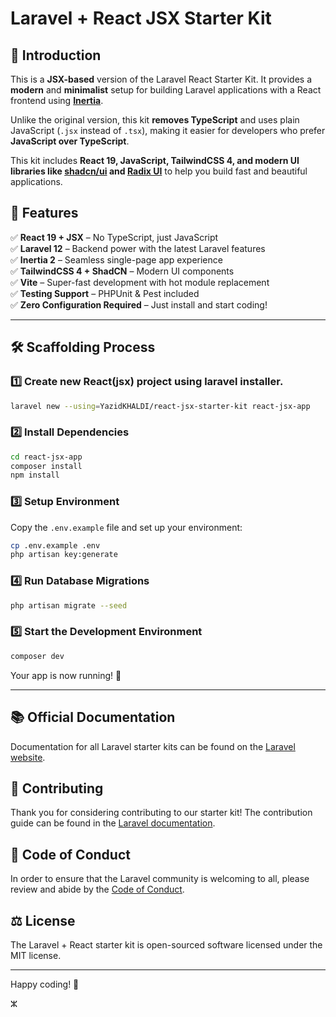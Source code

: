 # Laravel + React JSX Starter Kit  

## 🚀 Introduction  

This is a **JSX-based** version of the Laravel React Starter Kit. It provides a **modern** and **minimalist** setup for building Laravel applications with a React frontend using **[Inertia](https://inertiajs.com)**.  

Unlike the original version, this kit **removes TypeScript** and uses plain JavaScript (`.jsx` instead of `.tsx`), making it easier for developers who prefer **JavaScript over TypeScript**.  

This kit includes **React 19, JavaScript, TailwindCSS 4, and modern UI libraries like [shadcn/ui](https://ui.shadcn.com) and [Radix UI](https://www.radix-ui.com)** to help you build fast and beautiful applications.



## 🎯 Features  

✅ **React 19 + JSX** – No TypeScript, just JavaScript  
✅ **Laravel 12** – Backend power with the latest Laravel features  
✅ **Inertia 2** – Seamless single-page app experience  
✅ **TailwindCSS 4 + ShadCN** – Modern UI components  
✅ **Vite** – Super-fast development with hot module replacement  
✅ **Testing Support** – PHPUnit & Pest included  
✅ **Zero Configuration Required** – Just install and start coding!  

---

## 🛠 Scaffolding Process
### 1️⃣ **Create new React(jsx) project using laravel installer.**  
```bash
laravel new --using=YazidKHALDI/react-jsx-starter-kit react-jsx-app
```

### 2️⃣ **Install Dependencies**  
```bash
cd react-jsx-app
composer install
npm install
```
### 3️⃣ **Setup Environment**  
Copy the `.env.example` file and set up your environment:  
```bash
cp .env.example .env
php artisan key:generate
```

### 4️⃣ **Run Database Migrations**  
```bash
php artisan migrate --seed
```

### 5️⃣ **Start the Development Environment**
```bash
composer dev
```

Your app is now running! 🎉  

---

## 📚 Official Documentation

Documentation for all Laravel starter kits can be found on the [Laravel website](https://laravel.com/docs/starter-kits).

## 🤝 Contributing

Thank you for considering contributing to our starter kit! The contribution guide can be found in the [Laravel documentation](https://laravel.com/docs/contributions).

## 📜 Code of Conduct

In order to ensure that the Laravel community is welcoming to all, please review and abide by the [Code of Conduct](https://laravel.com/docs/contributions#code-of-conduct).

## ⚖️ License

The Laravel + React starter kit is open-sourced software licensed under the MIT license.

---

Happy coding! 🚀

ⵣ